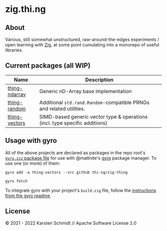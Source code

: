 # zig.thi.ng

## About

Various, still somewhat unstructured, raw-around-the-edges experiments / open
learning with [Zig](https://ziglang.org), at some point cumulating into a
monorepo of useful libraries.

## Current packages (all WIP)

| Name                        | Description                                                                 |
| --------------------------- | --------------------------------------------------------------------------- |
| [thing-ndarray](./ndarray/) | Generic nD-Array base implementation                                        |
| [thing-random](./random/)   | Additional `std.rand.Random`-compatible PRNGs and related utilities.        |
| [thing-vectors](./vectors/) | SIMD-based generic vector type & operations (incl. type specific additions) |

## Usage with gyro

All of the above projects are declared as packages in the repo root's
[`gyro.zzz` package
file](https://github.com/thi-ng/zig-thing/blob/main/gyro.zzz) for use with
@mattnite's [gyro](https://github.com/mattnite/gyro) package manager. To use one
(or more) of them:

```text
gyro add -a thing-vectors --src github thi-ng/zig-thing

gyro fetch
```

To integrate gyro with your project's `build.zig` file, follow the [instructions
from the gyro readme](https://github.com/mattnite/gyro#introduction).

## License

&copy; 2021 - 2022 Karsten Schmidt // Apache Software License 2.0
